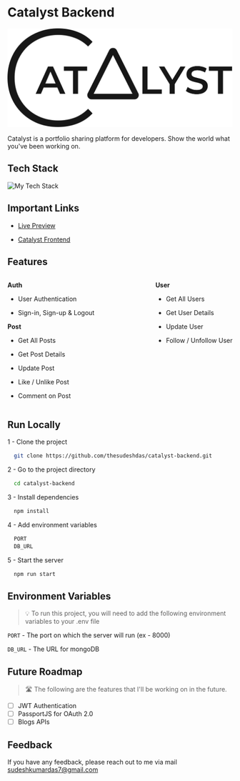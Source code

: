 # Catalyst Backend

<a style="cursor:pointer; text-decoration:none;" href='https://catalyst-react.netlify.app' target='blank'>![Catalyst](/docs/catalystLong.png)</a>

Catalyst is a portfolio sharing platform for developers.
Show the world what you've been working on.

## Tech Stack

<img src="https://github-readme-tech-stack.vercel.app/api/cards?showBorder=false&lineCount=1&hideBg=true&hideTitle=true&line1=mongoDB,MongoDB,47A248;node.js,Node.JS,339933;express,express,000000;" alt="My Tech Stack" />

## Important Links

- [Live Preview](https://catalyst-react.netlify.app)

- [Catalyst Frontend](https://github.com/thesudeshdas/catalyst-react)

## Features

<div style="display: flex; width: 100%; justify-content: space-between;"> 
  <div>
  
**Auth**

- User Authentication

- Sign-in, Sign-up & Logout

**Post**

- Get All Posts
- Get Post Details
- Update Post
- Like / Unlike Post
- Comment on Post
  </div>

  <div>

**User**

- Get All Users
- Get User Details
- Update User
- Follow / Unfollow User

  </div>

</div>

## Run Locally

1 - Clone the project

```bash
  git clone https://github.com/thesudeshdas/catalyst-backend.git
```

2 - Go to the project directory

```bash
  cd catalyst-backend
```

3 - Install dependencies

```bash
  npm install
```

4 - Add environment variables

```bash
  PORT
  DB_URL
```

5 - Start the server

```bash
  npm run start
```

## Environment Variables

> 💡 To run this project, you will need to add the following environment variables to your .env file

`PORT` -
The port on which the server will run (ex - 8000)

`DB_URL` - The URL for mongoDB

## Future Roadmap

> 🛣️ The following are the features that I'll be working on in the future.

- [ ] JWT Authentication
- [ ] PassportJS for OAuth 2.0
- [ ] Blogs APIs

## Feedback

If you have any feedback, please reach out to me via mail [sudeshkumardas7@gmail.com](mailto:sudeshkumardas7@gmail.com)
